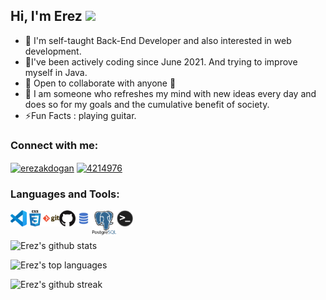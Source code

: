 ## Hi, I'm Erez <img src="https://media.giphy.com/media/hvRJCLFzcasrR4ia7z/giphy.gif" width="25px">

- 🔭 I'm self-taught Back-End Developer and also interested in web development.
- 🌱I've been actively coding since June 2021.
And trying to improve myself in Java.
- 👯 Open to collaborate with anyone 🤣
- 🥅 I am someone who refreshes my mind with new ideas every day and does so for my goals and the cumulative benefit of society.
- ⚡Fun Facts :  playing guitar.


### Connect with me:

<a href="https://linkedin.com/in/erez-akdogan-57968a11a/" target="blank"><img align="center" src="https://raw.githubusercontent.com/rahuldkjain/github-profile-readme-generator/master/src/images/icons/Social/linked-in-alt.svg" alt="erezakdogan" height="30" width="40" /></a> <a href="https://stackoverflow.com/users/16358915/erez-akdogan" target="blank"><img align="center" src="https://raw.githubusercontent.com/rahuldkjain/github-profile-readme-generator/master/src/images/icons/Social/stack-overflow.svg" alt="4214976" height="30" width="40" /></a>
<br />

### Languages and Tools:

<img align="left" alt="Visual Studio Code" width="26px" src="https://raw.githubusercontent.com/github/explore/80688e429a7d4ef2fca1e82350fe8e3517d3494d/topics/visual-studio-code/visual-studio-code.png" />

<img align="left" alt="CSS3" width="26px" src="https://raw.githubusercontent.com/github/explore/80688e429a7d4ef2fca1e82350fe8e3517d3494d/topics/css/css.png" />

<img align="left" alt="Git" width="26px" src="https://raw.githubusercontent.com/github/explore/80688e429a7d4ef2fca1e82350fe8e3517d3494d/topics/git/git.png" />

<img align="left" alt="GitHub" width="26px" src="https://raw.githubusercontent.com/github/explore/78df643247d429f6cc873026c0622819ad797942/topics/github/github.png" />
<img align="left" alt="SQL" width="26px" src="https://raw.githubusercontent.com/github/explore/80688e429a7d4ef2fca1e82350fe8e3517d3494d/topics/sql/sql.png" />

<img align="left" src="https://raw.githubusercontent.com/devicons/devicon/master/icons/postgresql/postgresql-original-wordmark.svg" alt="postgresql" width="40" height="40"/>

<img align="left" alt="Terminal" width="26px" src="https://raw.githubusercontent.com/github/explore/80688e429a7d4ef2fca1e82350fe8e3517d3494d/topics/terminal/terminal.png" />

<br />
<br />



![Erez's github stats](https://github-readme-stats.vercel.app/api?username=erezakdogan&theme=blue-white&show_icons=true)

![Erez's top languages](https://github-readme-stats.vercel.app/api/top-langs/?username=erezakdogan&theme=blue-brown&show_icons=true)

![Erez's github streak](https://github-readme-streak-stats.herokuapp.com/?user=erezakdogan&theme=blue-brown)



